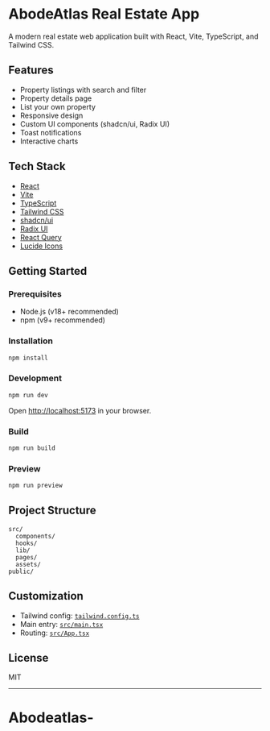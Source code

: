 # AbodeAtlas Real Estate App

A modern real estate web application built with React, Vite, TypeScript, and Tailwind CSS.

## Features

- Property listings with search and filter
- Property details page
- List your own property
- Responsive design
- Custom UI components (shadcn/ui, Radix UI)
- Toast notifications
- Interactive charts

## Tech Stack

- [React](https://react.dev/)
- [Vite](https://vitejs.dev/)
- [TypeScript](https://www.typescriptlang.org/)
- [Tailwind CSS](https://tailwindcss.com/)
- [shadcn/ui](https://ui.shadcn.com/)
- [Radix UI](https://www.radix-ui.com/)
- [React Query](https://tanstack.com/query/latest)
- [Lucide Icons](https://lucide.dev/)

## Getting Started

### Prerequisites

- Node.js (v18+ recommended)
- npm (v9+ recommended)

### Installation

```sh
npm install
```

### Development

```sh
npm run dev
```

Open [http://localhost:5173](http://localhost:5173) in your browser.

### Build

```sh
npm run build
```

### Preview

```sh
npm run preview
```

## Project Structure

```
src/
  components/
  hooks/
  lib/
  pages/
  assets/
public/
```

## Customization

- Tailwind config: [`tailwind.config.ts`](tailwind.config.ts)
- Main entry: [`src/main.tsx`](src/main.tsx)
- Routing: [`src/App.tsx`](src/App.tsx)

## License

MIT

---
# Abodeatlas-
